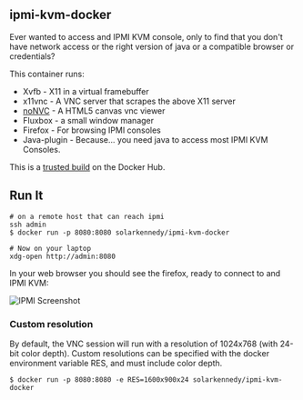 ## ipmi-kvm-docker

Ever wanted to access and IPMI KVM console, only to find that you don't
have network access or the right version of java or a compatible 
browser or credentials?

This container runs:

* Xvfb - X11 in a virtual framebuffer
* x11vnc - A VNC server that scrapes the above X11 server
* [noNVC](https://kanaka.github.io/noVNC/) - A HTML5 canvas vnc viewer
* Fluxbox - a small window manager
* Firefox - For browsing IPMI consoles
* Java-plugin - Because... you need java to access most IPMI KVM Consoles.

This is a [trusted build](https://registry.hub.docker.com/u/solarkennedy/ipmi-kvm-docker/)
on the Docker Hub.

## Run It

    # on a remote host that can reach ipmi
    ssh admin
    $ docker run -p 8080:8080 solarkennedy/ipmi-kvm-docker
    
    # Now on your laptop
    xdg-open http://admin:8080

In your web browser you should see the firefox, ready to connect to 
and IPMI KVM:

![IPMI Screenshot](https://raw.githubusercontent.com/solarkennedy/ipmi-kvm-docker/master/screenshot.png)

### Custom resolution

By default, the VNC session will run with a resolution of 1024x768 (with 24-bit color depth).
Custom resolutions can be specified with the docker environment variable RES, and must include color depth.

    $ docker run -p 8080:8080 -e RES=1600x900x24 solarkennedy/ipmi-kvm-docker
